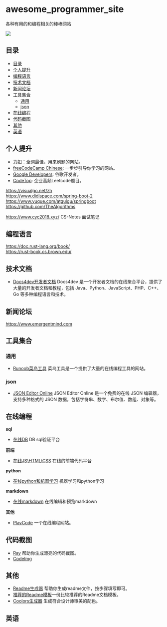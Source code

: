 # awesome_programmer_site
各种有用的和编程相关的棒棒网站


[![](https://img.shields.io/badge/zhihu-@yolen-blue.svg?style=flat)](https://www.zhihu.com/people/ba-mo-jue)

<!--ts-->
<!--te-->


## 目录

- [目录](#目录)
- [个人提升](#个人提升)
- [编程语言](#编程语言)
- [技术文档](#技术文档)
- [新闻论坛](#新闻论坛)
- [工具集合](#工具集合)
	- [通用](#通用)
  - [json](#json)
- [在线编程](#在线编程)
- [代码截图](#代码截图)
- [其他](#其他)
- [英语](#英语)


## 个人提升
- [力扣](https://leetcode.cn/)：全网最佳，用来刷题的网站。
- [freeCodeCamp Chinese](https://www.freecodecamp.org/chinese/learn): 一步步引导你学习的网站。
- [Google Developers](https://developers.google.com/): 谷歌开发者。
- [CodeTop](https://codetop.cc/home): 企业高频Leetcode题目。


https://visualgo.net/zh  
https://www.didispace.com/spring-boot-2  
https://www.yuque.com/atguigu/springboot  
https://github.com/TheAlgorithms  

https://www.cyc2018.xyz/ CS-Notes 面试笔记

## 编程语言

https://doc.rust-lang.org/book/  
https://rust-book.cs.brown.edu/

## 技术文档

- [Docs4dev开发者文档](https://www.docs4dev.com)  Docs4dev 是一个开发者文档的在线聚合平台，提供了大量的开发者文档和教程，包括 Java、Python、JavaScript、PHP、C++、Go 等多种编程语言和技术。


## 新闻论坛
https://www.emergentmind.com  





## 工具集合

### 通用
- [Runoob菜鸟工具](https://c.runoob.com)   菜鸟工具是一个提供了大量的在线编程工具的网站。

### json
- [JSON Editor Online](https://jsoneditoronline.org) JSON Editor Online 是一个免费的在线 JSON 编辑器，支持多种格式的 JSON 数据，包括字符串、数字、布尔值、数组、对象等。   

## 在线编程
**sql**  
- [在线DB](https://www.db-fiddle.com/) DB sql验证平台  

**前端**  
- [在线JS\HTML\CSS](https://jsrun.net) 在线的前端代码平台  

**python**  
- [在线python和机器学习](https://colab.research.google.com) 机器学习和python学习  


**markdown**  
- [在线markdown](https://stackedit.io/app#)  在线编辑和预览markdown

**其他**  
- [PlayCode](https://playcode.io/) 一个在线编程网站。  




## 代码截图
- [Ray](https://ray.so) 帮助你生成漂亮的代码截图。
- [CodeImg](https://codeimg.io)


## 其他
- [Readme生成器](https://readme.so) 帮助你生成readme文件，按步骤填写即可。 
- [推荐的Readme模板](https://gist.github.com/PurpleBooth/109311bb0361f32d87a2#project-title)一份比较推荐的Readme文档模板。  
- [Coolors生成器](https://coolors.co) 生成符合设计师审美的配色。



## 英语




